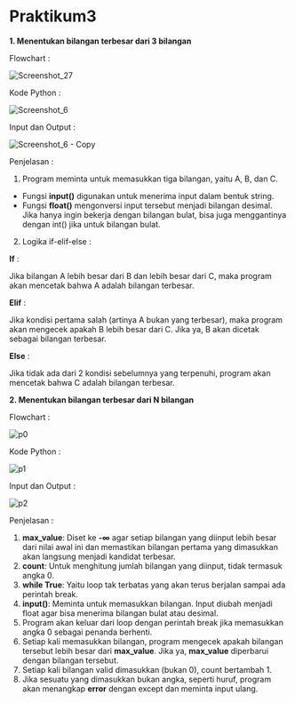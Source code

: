 # Praktikum3
**1. Menentukan bilangan terbesar dari 3 bilangan**

Flowchart :

![Screenshot_27](https://github.com/user-attachments/assets/da17e788-fc53-4a98-a90e-ee0a6867a6f7)

Kode Python :

![Screenshot_6](https://github.com/user-attachments/assets/b7c7ccd4-4b98-4495-8d34-0bbb9a9ed9c9)

Input dan Output :

![Screenshot_6 - Copy](https://github.com/user-attachments/assets/acad19e5-2e53-410a-9b91-e36928dbd365)

Penjelasan :
1. Program meminta untuk memasukkan tiga bilangan, yaitu A, B, dan C.
- Fungsi **input()** digunakan untuk menerima input dalam bentuk string.
- Fungsi **float()** mengonversi input tersebut menjadi bilangan desimal. Jika hanya ingin bekerja dengan bilangan bulat, bisa juga menggantinya dengan int() jika untuk bilangan bulat.

2. Logika if-elif-else :

**If** :

  Jika bilangan A lebih besar dari B dan lebih besar dari C, maka program akan mencetak bahwa A adalah bilangan terbesar.
  
**Elif** :

  Jika kondisi pertama salah (artinya A bukan yang terbesar), maka program akan mengecek apakah B lebih besar dari C. Jika ya, B akan dicetak sebagai bilangan terbesar.
  
**Else** :

  Jika tidak ada dari 2 kondisi sebelumnya yang terpenuhi, program akan mencetak bahwa C adalah bilangan terbesar.


**2. Menentukan bilangan terbesar dari N bilangan** 

Flowchart :

![p0](https://github.com/user-attachments/assets/3abdf689-1d78-4229-bf2e-7a4dd6d2eb2b)

Kode Python :

![p1](https://github.com/user-attachments/assets/368eb8e0-21fc-4b6a-91f1-c7cdf99d379f)

Input dan Output :

![p2](https://github.com/user-attachments/assets/22fdc3f0-c430-47f5-8a04-7940bd7d0660)

Penjelasan :
1. **max_value**: Diset ke **-∞** agar setiap bilangan yang diinput lebih besar dari nilai awal ini dan memastikan bilangan pertama yang dimasukkan akan langsung menjadi kandidat terbesar.
2. **count**: Untuk menghitung jumlah bilangan yang diinput, tidak termasuk angka 0.
3. **while True**: Yaitu  loop tak terbatas yang akan terus berjalan sampai ada perintah break.
4. **input()**: Meminta untuk memasukkan bilangan. Input diubah menjadi float agar bisa menerima bilangan bulat atau desimal.
5. Program akan keluar dari loop dengan perintah break jika memasukkan angka 0 sebagai penanda berhenti.
6. Setiap kali memasukkan bilangan, program mengecek apakah bilangan tersebut lebih besar dari **max_value**. Jika ya, **max_value** diperbarui dengan bilangan tersebut.
7. Setiap kali bilangan valid dimasukkan (bukan 0), count bertambah 1.
8. Jika sesuatu yang dimasukkan bukan angka, seperti huruf, program akan menangkap **error** dengan except dan meminta input ulang.

